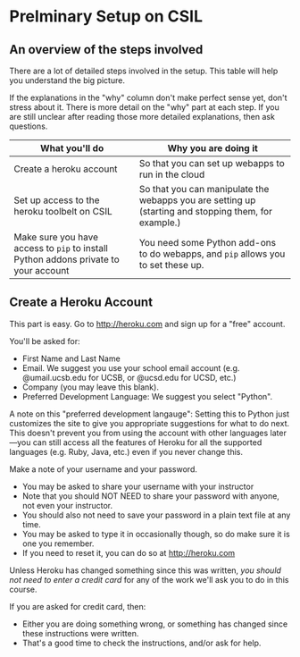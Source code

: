Prelminary Setup on CSIL
========================


An overview of the steps involved
---------------------------------

There are a lot of detailed steps involved in the setup.  This table will help you understand the big picture.

If the explanations in the "why" column don't make perfect sense yet, don't stress about it.  There is more detail on the "why" part at each step.    If you are still unclear after reading those more detailed explanations, then ask questions.

| What you'll do  |  Why you are doing it  |  
|---|---|
| Create a heroku account |  So that you can set up webapps to run in the cloud |
| Set up access to the heroku toolbelt on CSIL  |  So that you can manipulate the webapps you are setting up (starting and stopping them, for example.) |
| Make sure you have access to `pip` to install Python addons private to your account | You need some Python add-ons to do webapps, and `pip` allows you to set these up. |


Create a Heroku Account
-----------------------

This part is easy.  Go to http://heroku.com and sign up for a "free" account.  

You'll be asked for:
* First Name and Last Name
* Email.  We suggest you use your school email account (e.g. @umail.ucsb.edu for UCSB, or @ucsd.edu for UCSD, etc.)
* Company (you may leave this blank).
* Preferred Development Language: We suggest you select "Python". 

A note on this "preferred development langauge": Setting this to Python just customizes the site to give you appropriate suggestions for what to do next.  This doesn't prevent you from using the account with other languages later&mdash;you can still access all the features of Heroku for all the supported languages (e.g. Ruby, Java, etc.) even if you never change this. 

Make a note of your username and your password.

* You may be asked to share your username with your instructor
* Note that you should NOT NEED to share your password with anyone, not even your instructor.
* You should also not need to save your password in a plain text file at any time.
* You may be asked to type it in occasionally though, so do make sure it is one you remember.
* If you need to reset it, you can do so at http://heroku.com

Unless Heroku has changed something since this was written, *you should not need to enter a credit card* for any of the work we'll ask you to do in this course.   

If you are asked for credit card, then:
* Either you are doing something wrong, or something has changed since these instructions were written.
* That's a good time to check the instructions, and/or ask for help.


